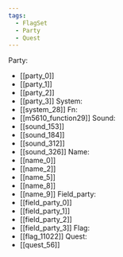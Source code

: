```yaml
---
tags:
  - FlagSet
  - Party
  - Quest
---
```

Party:
- [[party_0]]
- [[party_1]]
- [[party_2]]
- [[party_3]]
System:
- [[system_28]]
Fn:
- [[m5610_function29]]
Sound:
- [[sound_153]]
- [[sound_184]]
- [[sound_312]]
- [[sound_326]]
Name:
- [[name_0]]
- [[name_2]]
- [[name_5]]
- [[name_8]]
- [[name_9]]
Field_party:
- [[field_party_0]]
- [[field_party_1]]
- [[field_party_2]]
- [[field_party_3]]
Flag:
- [[flag_11022]]
Quest:
- [[quest_56]]
